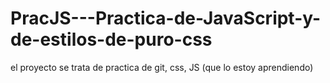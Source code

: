 # PracJS---Practica-de-JavaScript-y-de-estilos-de-puro-css

el proyecto se trata de practica de git, css, JS (que lo estoy aprendiendo)
